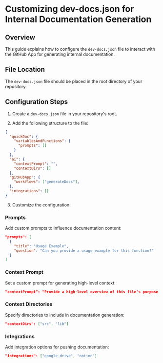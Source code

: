 

  # Customizing dev-docs.json for Internal Documentation Generation

## Overview

This guide explains how to configure the `dev-docs.json` file to interact with the GitHub App for generating internal documentation.

## File Location

The `dev-docs.json` file should be placed in the root directory of your repository.

## Configuration Steps

1. Create a `dev-docs.json` file in your repository's root.

2. Add the following structure to the file:

```json
{
  "quickDoc": {
    "variablesAndFunctions": {
      "prompts": []
    }
  },
  "ai": {
    "contextPrompt": "",
    "contextDirs": []
  },
  "gitHubApp": {
    "workflows": ["generateDocs"],
  },
  "integrations": []
}
```

3. Customize the configuration:

### Prompts

Add custom prompts to influence documentation content:

```json
"prompts": [
  {
    "title": "Usage Example",
    "question": "Can you provide a usage example for this function?"
  }
]
```

### Context Prompt

Set a custom prompt for generating high-level context:

```json
"contextPrompt": "Provide a high-level overview of this file's purpose and its role in the project."
```

### Context Directories

Specify directories to include in documentation generation:

```json
"contextDirs": ["src", "lib"]
```

### Integrations

Add integration options for pushing documentation:

```json
"integrations": ["google_drive", "notion"]
```



  